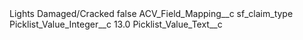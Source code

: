 <?xml version="1.0" encoding="UTF-8"?>
<CustomMetadata xmlns="http://soap.sforce.com/2006/04/metadata" xmlns:xsi="http://www.w3.org/2001/XMLSchema-instance" xmlns:xsd="http://www.w3.org/2001/XMLSchema">
    <label>Lights Damaged/Cracked</label>
    <protected>false</protected>
    <values>
        <field>ACV_Field_Mapping__c</field>
        <value xsi:type="xsd:string">sf_claim_type</value>
    </values>
    <values>
        <field>Picklist_Value_Integer__c</field>
        <value xsi:type="xsd:double">13.0</value>
    </values>
    <values>
        <field>Picklist_Value_Text__c</field>
        <value xsi:nil="true"/>
    </values>
</CustomMetadata>
